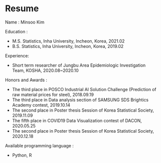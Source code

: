 # Resume

Name : Minsoo Kim

Education :

  - M.S. Statistics, Inha University, Incheon, Korea, 2021.02
  - B.S. Statistics, Inha University, Incheon, Korea, 2019.02


Experience:
  - Short term researcher of Jungbu Area Epidemiologic Investigation Team, KOSHA, 2020.08~2020.10

Honors and Awards :
  - The third place in POSCO Industrial AI Solution Challenge (Prediction of raw material prices for steel), 2018.09.19
  - The third place in Data analysis section of SAMSUNG SDS Brightics Academy contest, 2019.10.14
  - The second place in Poster thesis Session of Korea Statistical Society, 2019.11.09
  - The fifth place in COVID19 Data Visualization contest of DACON, 2020.05.25
  - The second place in Poster thesis Session of Korea Statistical Society, 2020.12.18
 
Available programming language :
  - Python, R
